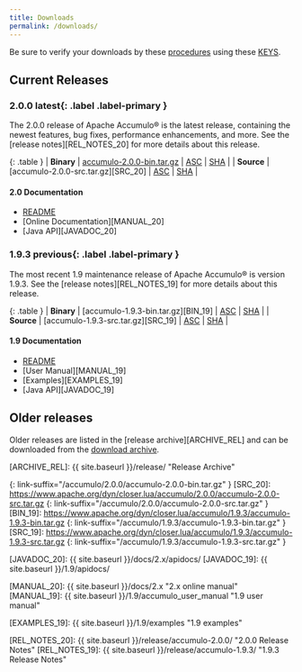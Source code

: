 ```yaml
---
title: Downloads
permalink: /downloads/
---
```


<script type="text/javascript">

var updateLinks = function(mirror) {
  $('a[link-suffix]').each(function(i, obj) {
    $(obj).attr('href', mirror.replace(/\/+$/, "") + $(obj).attr('link-suffix'));
  });
};

var mirrorsCallback = function(json) {
  var htmlContent = '<div class="row"><div class="col-md-3"><h5>Select an Apache download mirror:</h5></div>' +
    '<div class="col-md-5"><select class="form-control" id="apache-mirror-select">';
  htmlContent += '<optgroup label="Preferred Mirror (based on location)">';
  htmlContent += '<option selected="selected">' + json.preferred + '</option>';
  htmlContent += '</optgroup>';
  htmlContent += '<optgroup label="HTTP Mirrors">';
  for (var i = 0; i < json.http.length; i++) {
    htmlContent += '<option>' + json.http[i] + '</option>';
  }
  htmlContent += '</optgroup>';
  htmlContent += '<optgroup label="FTP Mirrors">';
  for (var i = 0; i < json.ftp.length; i++) {
    htmlContent += '<option>' + json.ftp[i] + '</option>';
  }
  htmlContent += '</optgroup>';
  htmlContent += '<optgroup label="Backup Mirrors">';
  for (var i = 0; i < json.backup.length; i++) {
    htmlContent += '<option>' + json.backup[i] + '</option>';
  }
  htmlContent += '</optgroup>';
  htmlContent += '</select></div></div>';

  $("#mirror_selection").html(htmlContent);

  $( "#apache-mirror-select" ).change(function() {
    var mirror = $("#apache-mirror-select option:selected").text();
    updateLinks(mirror);
  });

  updateLinks(json.preferred);
};

// get mirrors when page is ready
$(function() { $.getJSON("https://accumulo.apache.org/mirrors.cgi?as_json", mirrorsCallback); });

</script>

<div id="mirror_selection"></div>

Be sure to verify your downloads by these [procedures][VERIFY_PROCEDURES] using these [KEYS][GPG_KEYS].

## Current Releases

### 2.0.0 **latest**{: .label .label-primary }

The 2.0.0 release of Apache Accumulo&reg; is the latest release, containing
the newest features, bug fixes, performance enhancements, and more.
See the [release notes][REL_NOTES_20] for more details about this release.

{: .table }
| **Binary** | [accumulo-2.0.0-bin.tar.gz][BIN_20] | [ASC][ASC_BIN_20] | [SHA][SHA_BIN_20] |
| **Source** | [accumulo-2.0.0-src.tar.gz][SRC_20] | [ASC][ASC_SRC_20] | [SHA][SHA_SRC_20] |

#### 2.0 Documentation
* [README][README_20]
* [Online Documentation][MANUAL_20]
* [Java API][JAVADOC_20]

### 1.9.3 **previous**{: .label .label-primary }

The most recent 1.9 maintenance release of Apache Accumulo&reg; is version 1.9.3.
See the [release notes][REL_NOTES_19] for more details about this release.

{: .table }
| **Binary** | [accumulo-1.9.3-bin.tar.gz][BIN_19] | [ASC][ASC_BIN_19] | [SHA][SHA_BIN_19] |
| **Source** | [accumulo-1.9.3-src.tar.gz][SRC_19] | [ASC][ASC_SRC_19] | [SHA][SHA_SRC_19] |

#### 1.9 Documentation
* [README][README_19]
* [User Manual][MANUAL_19]
* [Examples][EXAMPLES_19]
* [Java API][JAVADOC_19]

## Older releases

Older releases are listed in the [release archive][ARCHIVE_REL] and can be
downloaded from the [download archive][ARCHIVE_DOWN].

[VERIFY_PROCEDURES]: https://www.apache.org/info/verification "Verify"
[GPG_KEYS]: https://downloads.apache.org/accumulo/KEYS "KEYS"
[ARCHIVE_DOWN]: https://archive.apache.org/dist/accumulo "Download Archive"
[ARCHIVE_REL]: {{ site.baseurl }}/release/ "Release Archive"

[ASC_BIN_20]: https://downloads.apache.org/accumulo/2.0.0/accumulo-2.0.0-bin.tar.gz.asc
[ASC_SRC_20]: https://downloads.apache.org/accumulo/2.0.0/accumulo-2.0.0-src.tar.gz.asc
[SHA_BIN_20]: https://downloads.apache.org/accumulo/2.0.0/accumulo-2.0.0-bin.tar.gz.sha512
[SHA_SRC_20]: https://downloads.apache.org/accumulo/2.0.0/accumulo-2.0.0-src.tar.gz.sha512
[ASC_BIN_19]: https://downloads.apache.org/accumulo/1.9.3/accumulo-1.9.3-bin.tar.gz.asc
[ASC_SRC_19]: https://downloads.apache.org/accumulo/1.9.3/accumulo-1.9.3-src.tar.gz.asc
[SHA_BIN_19]: https://downloads.apache.org/accumulo/1.9.3/accumulo-1.9.3-bin.tar.gz.sha512
[SHA_SRC_19]: https://downloads.apache.org/accumulo/1.9.3/accumulo-1.9.3-src.tar.gz.sha512

[BIN_20]: https://www.apache.org/dyn/closer.lua/accumulo/2.0.0/accumulo-2.0.0-bin.tar.gz
{: link-suffix="/accumulo/2.0.0/accumulo-2.0.0-bin.tar.gz" }
[SRC_20]: https://www.apache.org/dyn/closer.lua/accumulo/2.0.0/accumulo-2.0.0-src.tar.gz
{: link-suffix="/accumulo/2.0.0/accumulo-2.0.0-src.tar.gz" }
[BIN_19]: https://www.apache.org/dyn/closer.lua/accumulo/1.9.3/accumulo-1.9.3-bin.tar.gz
{: link-suffix="/accumulo/1.9.3/accumulo-1.9.3-bin.tar.gz" }
[SRC_19]: https://www.apache.org/dyn/closer.lua/accumulo/1.9.3/accumulo-1.9.3-src.tar.gz
{: link-suffix="/accumulo/1.9.3/accumulo-1.9.3-src.tar.gz" }

[README_20]: https://github.com/apache/accumulo/blob/rel/2.0.0/README.md
[README_19]: https://github.com/apache/accumulo/blob/rel/1.9.3/README.md

[JAVADOC_20]: {{ site.baseurl }}/docs/2.x/apidocs/
[JAVADOC_19]: {{ site.baseurl }}/1.9/apidocs/

[MANUAL_20]: {{ site.baseurl }}/docs/2.x "2.x online manual"
[MANUAL_19]: {{ site.baseurl }}/1.9/accumulo_user_manual "1.9 user manual"

[EXAMPLES_19]: {{ site.baseurl }}/1.9/examples "1.9 examples"

[REL_NOTES_20]: {{ site.baseurl }}/release/accumulo-2.0.0/ "2.0.0 Release Notes"
[REL_NOTES_19]: {{ site.baseurl }}/release/accumulo-1.9.3/ "1.9.3 Release Notes"

